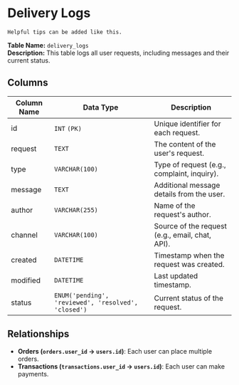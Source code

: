# Delivery Logs

```{tip}
Helpful tips can be added like this.
```

**Table Name:** `delivery_logs` <br>
**Description:** This table logs all user requests, including messages and their current status.

## Columns

| Column Name | Data Type                                           | Description                                     |
| ----------- | --------------------------------------------------- | ----------------------------------------------- |
| id          | `INT` `(PK)`                                        | Unique identifier for each request.             |
| request     | `TEXT`                                              | The content of the user's request.              |
| type        | `VARCHAR(100)`                                      | Type of request (e.g., complaint, inquiry).     |
| message     | `TEXT`                                              | Additional message details from the user.       |
| author      | `VARCHAR(255)`                                      | Name of the request's author.                   |
| channel     | `VARCHAR(100)`                                      | Source of the request (e.g., email, chat, API). |
| created     | `DATETIME`                                          | Timestamp when the request was created.         |
| modified    | `DATETIME`                                          | Last updated timestamp.                         |
| status      | `ENUM('pending', 'reviewed', 'resolved', 'closed')` | Current status of the request.                  |

## Relationships

- **Orders (`orders.user_id` → `users.id`)**: Each user can place multiple orders.
- **Transactions (`transactions.user_id` → `users.id`)**: Each user can make payments.

